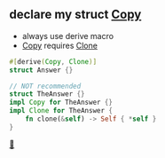 ## declare my struct [Copy](https://doc.rust-lang.org/std/marker/trait.Copy.html)

* always use derive macro
* [Copy](https://doc.rust-lang.org/std/marker/trait.Copy.html) requires [Clone](https://doc.rust-lang.org/core/clone/trait.Clone.html)

```rust
#[derive(Copy, Clone)]
struct Answer {}

// NOT recommended
struct TheAnswer {}
impl Copy for TheAnswer {}
impl Clone for TheAnswer {
    fn clone(&self) -> Self { *self }
}
```

[📒](https://doc.rust-lang.org/std/marker/trait.Copy.html#how-can-i-implement-copy)